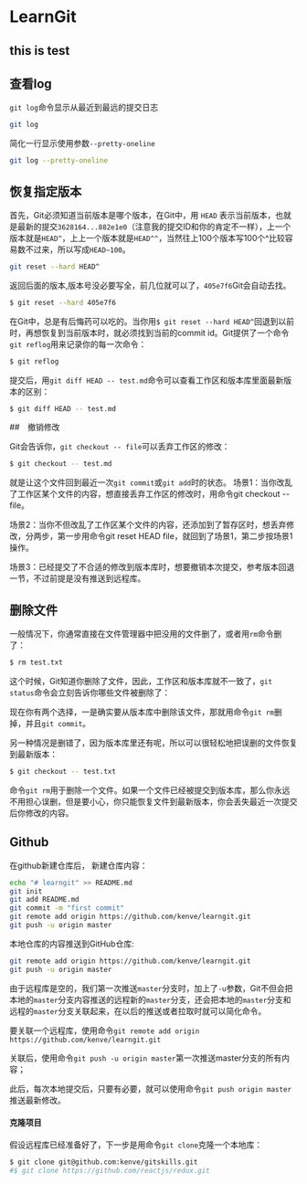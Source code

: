 # LearnGit
## this is test
## 查看log
`git log`命令显示从最近到最远的提交日志
```bash
git log
```
简化一行显示使用参数`--pretty-oneline`
```bash
git log --pretty-oneline
```
## 恢复指定版本
首先，Git必须知道当前版本是哪个版本，在Git中，用 `HEAD` 表示当前版本，也就是最新的提交`3628164...882e1e0`（注意我的提交ID和你的肯定不一样），上一个版本就是`HEAD^`，上上一个版本就是`HEAD^^`，当然往上100个版本写100个^比较容易数不过来，所以写成`HEAD~100`。
```bash
git reset --hard HEAD^
```
返回后面的版本,版本号没必要写全，前几位就可以了，`405e7f6`Git会自动去找。
```bash
$ git reset --hard 405e7f6
```
在Git中，总是有后悔药可以吃的。当你用`$ git reset --hard HEAD^`回退到以前时，再想恢复到当前版本时，就必须找到当前的commit id。Git提供了一个命令`git reflog`用来记录你的每一次命令：
```bash
$ git reflog
```

提交后，用`git diff HEAD -- test.md`命令可以查看工作区和版本库里面最新版本的区别：
```bash
$ git diff HEAD -- test.md
```

##　撤销修改

Git会告诉你，`git checkout -- file`可以丢弃工作区的修改：
```bash
$ git checkout -- test.md
```
就是让这个文件回到最近一次`git commit`或`git add`时的状态。
场景1：当你改乱了工作区某个文件的内容，想直接丢弃工作区的修改时，用命令git checkout -- file。

场景2：当你不但改乱了工作区某个文件的内容，还添加到了暂存区时，想丢弃修改，分两步，第一步用命令git reset HEAD file，就回到了场景1，第二步按场景1操作。

场景3：已经提交了不合适的修改到版本库时，想要撤销本次提交，参考版本回退一节，不过前提是没有推送到远程库。

## 删除文件

一般情况下，你通常直接在文件管理器中把没用的文件删了，或者用`rm`命令删了：
```bash
$ rm test.txt
```

这个时候，Git知道你删除了文件，因此，工作区和版本库就不一致了，`git status`命令会立刻告诉你哪些文件被删除了：

现在你有两个选择，一是确实要从版本库中删除该文件，那就用命令`git rm`删掉，并且`git commit`。

另一种情况是删错了，因为版本库里还有呢，所以可以很轻松地把误删的文件恢复到最新版本：
```bash
$ git checkout -- test.txt
```
命令`git rm`用于删除一个文件。如果一个文件已经被提交到版本库，那么你永远不用担心误删，但是要小心，你只能恢复文件到最新版本，你会丢失最近一次提交后你修改的内容。

## Github

在github新建仓库后，
新建仓库内容：
```bash
echo "# learngit" >> README.md
git init
git add README.md
git commit -m "first commit"
git remote add origin https://github.com/kenve/learngit.git
git push -u origin master
```
本地仓库的内容推送到GitHub仓库:
```bash
git remote add origin https://github.com/kenve/learngit.git
git push -u origin master
```
由于远程库是空的，我们第一次推送`master`分支时，加上了`-u`参数，Git不但会把本地的`master`分支内容推送的远程新的`master`分支，还会把本地的`master`分支和远程的`master`分支关联起来，在以后的推送或者拉取时就可以简化命令。

要关联一个远程库，使用命令`git remote add origin https://github.com/kenve/learngit.git`

关联后，使用命令`git push -u origin master`第一次推送master分支的所有内容；

此后，每次本地提交后，只要有必要，就可以使用命令`git push origin master`推送最新修改。

#### 克隆项目
假设远程库已经准备好了，下一步是用命令`git clone`克隆一个本地库：
```bash
$ git clone git@github.com:kenve/gitskills.git
#$ git clone https://github.com/reactjs/redux.git 
```